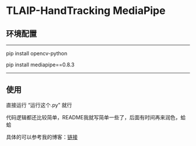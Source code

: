 # TLAIP-HandTracking MediaPipe

## 环境配置

---

pip install opencv-python

pip install mediapipe==0.8.3

---

## 使用
直接运行 “运行这个.py” 就行

代码逻辑都还比较简单，README我就写简单一些了，后面有时间再来润色，蛤蛤

具体的可以参考我的博客：[链接](https://blog.csdn.net/zmdsjtu/article/details/122089815?spm=1001.2014.3001.5501)